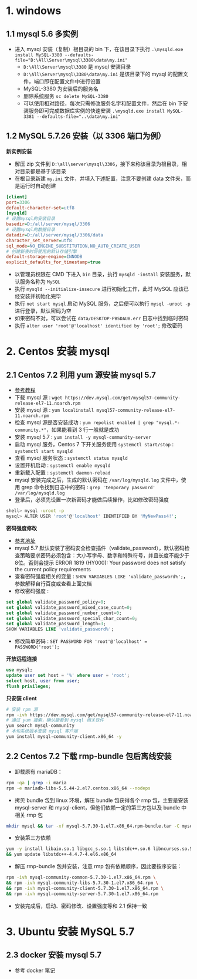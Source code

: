 

# 1. windows

## 1.1 mysql 5.6 多实例

- 进入 mysql 安装（复制）根目录的 bin 下，在该目录下执行 `.\mysqld.exe install MySQL-3380 --defaults-file="D:\All\Server\mysql\3380\data\my.ini"`
    - `D:\All\Server\mysql\3380` 是 mysql 安装目录
    - `D:\All\Server\mysql\3380\data\my.ini` 是该目录下的 mysql 的配置文件，端口即在配置文件中进行设置
    - MySQL-3380 为安装后的服务名
    - 删除系统服务 `sc delete MySQL-3380`
    - 可以使用相对路径，每次只需修改服务名字和配置文件，然后在 bin 下安装服务即可完成数据库实例的快速安装 `.\mysqld.exe install MySQL-3381 --defaults-file="..\data\my.ini"`


## 1.2 MySQL 5.7.26 安装（以 3306 端口为例）

**新实例安装**

- 解压 zip 文件到 `D:\all\server\mysql\3306`，接下来称该目录为根目录，相对目录都是基于该目录
- 在根目录新建 `my.ini` 文件，并填入下述配置，注意不要创建 data 文件夹，而是运行时自动创建
```ini
[client]
port=3306
default-character-set=utf8
[mysqld]
# 设置mysql的安装目录
basedir=D:/all/server/mysql/3306
# 设置mysql的数据目录
datadir=D:/all/server/mysql/3306/data
character_set_server=utf8
sql_mode=NO_ENGINE_SUBSTITUTION,NO_AUTO_CREATE_USER
# 创建新表时将使用的默认存储引擎
default-storage-engine=INNODB
explicit_defaults_for_timestamp=true
```
- 以管理员权限在 CMD 下进入 `bin` 目录，执行 `mysqld -install` 安装服务，默认服务名称为 `MySQL`
- 执行 `mysqld --initialize-insecure` 进行初始化工作，此时 MySQL 应该已经安装并初始化完毕
- 执行 `net start mysql` 启动 MySQL 服务，之后便可以执行 `mysql -uroot -p` 进行登录，默认密码为空
- 如果密码不对，可以尝试在  `data/DESKTOP-PB5DAU8.err` 日志中找到临时密码
- 执行 `alter user 'root'@'localhost' identified by 'root';` 修改密码


# 2. Centos 安装 mysql

## 2.1 Centos 7.2 利用 yum 源安装 mysql 5.7

- [参考教程](https://www.jianshu.com/p/1dab9a4d0d5f)
- 下载 mysql 源 : `wget https://dev.mysql.com/get/mysql57-community-release-el7-11.noarch.rpm`
- 安装 mysql 源 : `yum localinstall mysql57-community-release-el7-11.noarch.rpm`
- 检查 mysql 源是否安装成功 : `yum repolist enabled | grep "mysql.*-community.*"`，如果能看到 3 行一般就是成功
- 安装 mysql 5.7 : `yum install -y mysql-community-server`
- 启动 mysql 服务，Centos 7 下开关服务使用 `systemctl start/stop` : `systemctl start mysqld`
- 查看 mysql 服务状态 : `systemctl status mysqld`
- 设置开机启动 : `systemctl enable mysqld`
- 重新载入配置 : `systemctl daemon-reload`
- mysql 安装完成之后，生成的默认密码在 `/var/log/mysqld.log` 文件中，使用 grep 命令找到日志中的密码 : `grep 'temporary password' /var/log/mysqld.log`
- 登录后，必须先设置一次新密码才能做后续操作，比如修改密码强度
```bash
shell> mysql -uroot -p
mysql> ALTER USER 'root'@'localhost' IDENTIFIED BY 'MyNewPass4!'; 
```

**密码强度修改**

- [参考地址](https://blog.csdn.net/kuluzs/article/details/51924374)
- mysql 5.7 默认安装了密码安全检查插件（validate_password），默认密码检查策略要求密码必须包含：大小写字母、数字和特殊符号，并且长度不能少于8位。否则会提示 ERROR 1819 (HY000): Your password does not satisfy the current policy requirements
- 查看密码强度相关的变量 : `SHOW VARIABLES LIKE 'validate_password%';`，参数解释自行百度或查看上面文档
- 修改密码强度 :
```sql
set global validate_password_policy=0;
set global validate_password_mixed_case_count=0;
set global validate_password_number_count=0;
set global validate_password_special_char_count=0;
set global validate_password_length=3;
SHOW VARIABLES LIKE 'validate_password%';
```
- 修改简单密码 : `SET PASSWORD FOR 'root'@'localhost' = PASSWORD('root');`

**开放远程连接**

```sql
use mysql;
update user set host = '%' where user = 'root';
select host, user from user;
flush privileges;
```

**只安装 client**

```bash
# 安装 rpm 源
rpm -ivh https://dev.mysql.com/get/mysql57-community-release-el7-11.noarch.rpm
# 通过 yum 搜索，确认能看到 mysql 相关软件
yum search mysql-community
# 本句系统版本安装 mysql 客户端
yum install mysql-community-client.x86_64 -y
```


## 2.2 Centos 7.2 下载 rmp-bundle 包后离线安装

- 卸载原有 mariaDB：
```bash
rpm -qa | grep -i maria
rpm -e mariadb-libs-5.5.44-2.el7.centos.x86_64 --nodeps
```
- 拷贝 bundle 包到 linux 环境，解压 bundle 包获得各个 rmp 包，主要是安装 mysql-server 和 mysql-client，但他们依赖一定的第三方包以及 bundle 中相关 rmp 包
```sh
mkdir mysql && tar -xf mysql-5.7.30-1.el7.x86_64.rpm-bundle.tar -C mysql/
```
- 安装第三方依赖
```bash
yum -y install libaio.so.1 libgcc_s.so.1 libstdc++.so.6 libncurses.so.5 --setopt=protected_multilib=false \
&& yum update libstdc++-4.4.7-4.el6.x86_64
```
- 解压 rmp-bundle 包并安装，注意 rmp 包有依赖顺序，因此要按序安装：
```bash
rpm -ivh mysql-community-common-5.7.30-1.el7.x86_64.rpm \
&& rpm -ivh mysql-community-libs-5.7.30-1.el7.x86_64.rpm \
&& rpm -ivh mysql-community-client-5.7.30-1.el7.x86_64.rpm \
&& rpm -ivh mysql-community-server-5.7.30-1.el7.x86_64.rpm
```
- 安装完成后，启动、密码修改、设置强度等和 2.1 保持一致

# 3. Ubuntu 安装 MySQL 5.7


## 2.3 docker 安装 mysql 5.7

- 参考 docker 笔记